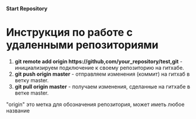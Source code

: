 **Start Repository**

# Инструкция по работе с удаленными репозиториями

1. **git remote add origin https://github,com/your_repository/test,git** - инициализируем подключение к своему репозиторию на гитхабе.
2. **git push origin master** - отправляем изменения (коммит) на гитхаб в ветку master.
3. **git pull origin master** - получаем изменения, сделанные на гитхабе в ветке master.

"origin" это метка для обозначения репозитория, может иметь любое название
